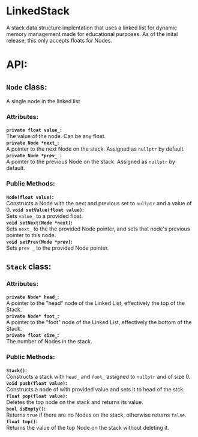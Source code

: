 # LinkedStack
A stack data structure implentation that uses a linked list for dynamic memory management made for educational purposes. As of the inital release, this only accepts floats for Nodes.


# API:
## `Node` class:
A single node in the linked list 
### Attributes:
**`private float value_`:**<br>
The value of the node. Can be any float.<br>
**`private Node *next_`:** <br>
A pointer to the next Node on the stack. Assigned as `nullptr` by default.<br>
**`private Node *prev_ `:** <br>
A pointer to the previous Node on the stack. Assigned as `nullptr` by default.<br>
### Public Methods:
**`Node(float value)`:**<br>
Constructs a Node with the next and previous set to  `nullptr` and a value of 0.
**`void setValue(float value)`:**<br>
Sets `value_` to a provided float.<br>
**`void setNext(Node *next)`:**<br>
Sets `next_` to the the provided Node pointer, and sets that node's previous pointer to this node.<br>
**`void setPrev(Node *prev)`:**<br>
Sets `prev _` to the provided Node pointer.<br>
## `Stack` class:
### Attributes:
**`private Node* head_`:**<br>
A pointer to the "head" node of the Linked List, effectively the top of the Stack.<br>
**`private Node* foot_`:**<br>
A pointer to the "foot" node of the Linked List, effectively the bottom of the Stack.<br>
**`private float size_`:**<br>
The number of Nodes in the stack.<br>
### Public Methods:
**`Stack()`:**<br>
Constructs a stack with `head_` and `foot_` assigned to `nullptr` and of size 0.<br>
**``void push(float value)``:**<br>
Constructs a node of with provided value and sets it to head of the stck.<br>
**`float pop(float value)`:**<br>
Deletes the top node on the stack and returns its value. <br>
**`bool isEmpty()`:**<br>
Returns `true` if there are no Nodes on the stack, otherwise returns `false`.<br>
**`float top()`:**<br>
Returns the value of the top Node on the stack without deleting it.<br>





